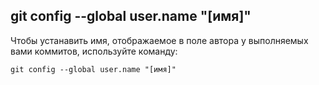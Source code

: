 ## **git config --global user.name "[имя]"**

Чтобы устанавить имя, отображаемое в поле автора у выполняемых вами коммитов, используйте команду:

```
git config --global user.name "[имя]"
```